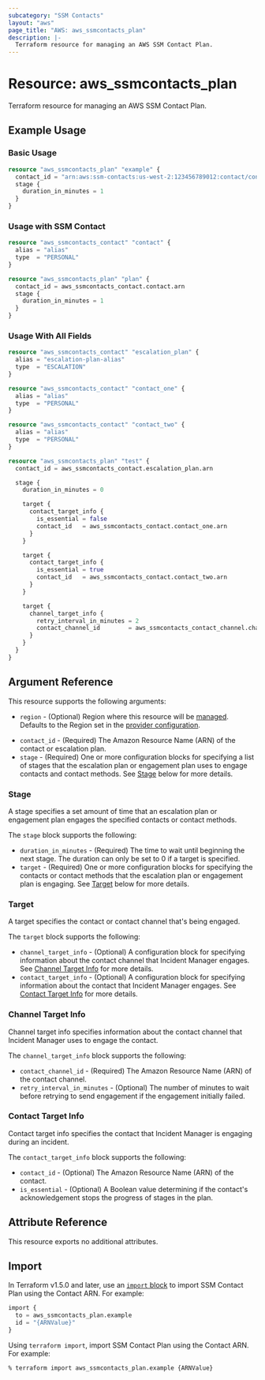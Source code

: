```yaml
---
subcategory: "SSM Contacts"
layout: "aws"
page_title: "AWS: aws_ssmcontacts_plan"
description: |-
  Terraform resource for managing an AWS SSM Contact Plan.
---
```


# Resource: aws_ssmcontacts_plan

Terraform resource for managing an AWS SSM Contact Plan.

## Example Usage

### Basic Usage

```terraform
resource "aws_ssmcontacts_plan" "example" {
  contact_id = "arn:aws:ssm-contacts:us-west-2:123456789012:contact/contactalias"
  stage {
    duration_in_minutes = 1
  }
}
```

### Usage with SSM Contact

```terraform
resource "aws_ssmcontacts_contact" "contact" {
  alias = "alias"
  type  = "PERSONAL"
}

resource "aws_ssmcontacts_plan" "plan" {
  contact_id = aws_ssmcontacts_contact.contact.arn
  stage {
    duration_in_minutes = 1
  }
}
```

### Usage With All Fields

```terraform
resource "aws_ssmcontacts_contact" "escalation_plan" {
  alias = "escalation-plan-alias"
  type  = "ESCALATION"
}

resource "aws_ssmcontacts_contact" "contact_one" {
  alias = "alias"
  type  = "PERSONAL"
}

resource "aws_ssmcontacts_contact" "contact_two" {
  alias = "alias"
  type  = "PERSONAL"
}

resource "aws_ssmcontacts_plan" "test" {
  contact_id = aws_ssmcontacts_contact.escalation_plan.arn

  stage {
    duration_in_minutes = 0

    target {
      contact_target_info {
        is_essential = false
        contact_id   = aws_ssmcontacts_contact.contact_one.arn
      }
    }

    target {
      contact_target_info {
        is_essential = true
        contact_id   = aws_ssmcontacts_contact.contact_two.arn
      }
    }

    target {
      channel_target_info {
        retry_interval_in_minutes = 2
        contact_channel_id        = aws_ssmcontacts_contact_channel.channel.arn
      }
    }
  }
}
```

## Argument Reference

This resource supports the following arguments:

* `region` - (Optional) Region where this resource will be [managed](https://docs.aws.amazon.com/general/latest/gr/rande.html#regional-endpoints). Defaults to the Region set in the [provider configuration](https://registry.terraform.io/providers/hashicorp/aws/latest/docs#aws-configuration-reference).
- `contact_id` - (Required) The Amazon Resource Name (ARN) of the contact or escalation plan.
- `stage` - (Required) One or more configuration blocks for specifying a list of stages that the escalation plan or engagement plan uses to engage contacts and contact methods. See [Stage](#stage) below for more details.

### Stage

A stage specifies a set amount of time that an escalation plan or engagement plan engages the specified contacts or contact methods.

The `stage` block supports the following:

- `duration_in_minutes` - (Required) The time to wait until beginning the next stage. The duration can only be set to 0 if a target is specified.
- `target` - (Required) One or more configuration blocks for specifying the contacts or contact methods that the escalation plan or engagement plan is engaging. See [Target](#target) below for more details.

### Target

A target specifies the contact or contact channel that's being engaged.

The `target` block supports the following:

- `channel_target_info` - (Optional) A configuration block for specifying information about the contact channel that Incident Manager engages. See [Channel Target Info](#channel-target-info) for more details.
- `contact_target_info` - (Optional) A configuration block for specifying information about the contact that Incident Manager engages. See [Contact Target Info](#contact-target-info) for more details.

### Channel Target Info

Channel target info specifies information about the contact channel that Incident Manager uses to engage the contact.

The `channel_target_info` block supports the following:

- `contact_channel_id` - (Required) The Amazon Resource Name (ARN) of the contact channel.
- `retry_interval_in_minutes` - (Optional) The number of minutes to wait before retrying to send engagement if the engagement initially failed.

### Contact Target Info

Contact target info specifies the contact that Incident Manager is engaging during an incident.

The `contact_target_info` block supports the following:

- `contact_id` - (Optional) The Amazon Resource Name (ARN) of the contact.
- `is_essential` - (Optional) A Boolean value determining if the contact's acknowledgement stops the progress of stages in the plan.

## Attribute Reference

This resource exports no additional attributes.

## Import

In Terraform v1.5.0 and later, use an [`import` block](https://developer.hashicorp.com/terraform/language/import) to import SSM Contact Plan using the Contact ARN. For example:

```terraform
import {
  to = aws_ssmcontacts_plan.example
  id = "{ARNValue}"
}
```

Using `terraform import`, import SSM Contact Plan using the Contact ARN. For example:

```console
% terraform import aws_ssmcontacts_plan.example {ARNValue}
```
